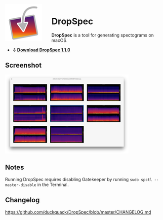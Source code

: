 <img align="left" src="icon.png" style="float: left; margin-right: 30px;" width="120">

# DropSpec

**DropSpec** is a tool for generating spectograms on macOS.

* **⇩ [Download DropSpec 1.1.0](https://github.com/duckquack/DropSpec/raw/master/DropSpec.app.zip)**

## Screenshot

<img src="screenshot.png" width="400">

## Notes

Running DropSpec requires disabling Gatekeeper by running `sudo spctl --master-disable` in the Terminal.

## Changelog

https://github.com/duckquack/DropSpec/blob/master/CHANGELOG.md

 